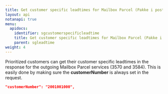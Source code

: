 ```yaml
---
title: Get customer specific leadtimes for Mailbox Parcel (Pakke i postkassen)
layout: api
notanapi: true
menu:
  apidocs:
    identifier: sgcustomerspecificleadtime
    title: Get customer specific leadtimes for Mailbox Parcel (Pakke i postkassen)
    parent: sgleadtime
weight: 4
---
```

Prioritized customers can get their customer specific leadtimes in the response for the outgoing Mailbox Parcel services (3570 and 3584). This is easily done by making sure the **customerNumber** is always set in the request.

```json
"customerNumber": "2001001000",
```
